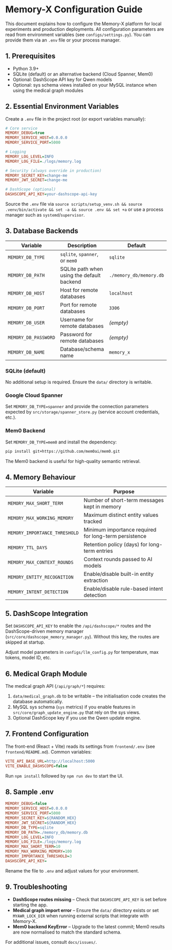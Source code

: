 # Memory-X Configuration Guide

This document explains how to configure the Memory-X platform for local
experiments and production deployments. All configuration parameters are read
from environment variables (see `configs/settings.py`). You can provide them via
an `.env` file or your process manager.

## 1. Prerequisites

- Python 3.9+
- SQLite (default) or an alternative backend (Cloud Spanner, Mem0)
- Optional: DashScope API key for Qwen models
- Optional: sys schema views installed on your MySQL instance when using the
  medical graph modules

## 2. Essential Environment Variables

Create a `.env` file in the project root (or export variables manually):

```ini
# Core service
MEMORY_DEBUG=true
MEMORY_SERVICE_HOST=0.0.0.0
MEMORY_SERVICE_PORT=5000

# Logging
MEMORY_LOG_LEVEL=INFO
MEMORY_LOG_FILE=./logs/memory.log

# Security (always override in production)
MEMORY_SECRET_KEY=change-me
MEMORY_JWT_SECRET=change-me

# DashScope (optional)
DASHSCOPE_API_KEY=your-dashscope-api-key
```

Source the `.env` file via `source scripts/setup_venv.sh && source .venv/bin/activate && set -a && source .env && set +a` or use a process manager such as
`systemd`/`supervisor`.

## 3. Database Backends

| Variable            | Description | Default |
|---------------------|-------------|---------|
| `MEMORY_DB_TYPE`    | `sqlite`, `spanner`, or `mem0` | `sqlite` |
| `MEMORY_DB_PATH`    | SQLite path when using the default backend | `./memory_db/memory.db` |
| `MEMORY_DB_HOST`    | Host for remote databases | `localhost` |
| `MEMORY_DB_PORT`    | Port for remote databases | `3306` |
| `MEMORY_DB_USER`    | Username for remote databases | _(empty)_ |
| `MEMORY_DB_PASSWORD`| Password for remote databases | _(empty)_ |
| `MEMORY_DB_NAME`    | Database/schema name | `memory_x` |

### SQLite (default)
No additional setup is required. Ensure the `data/` directory is writable.

### Google Cloud Spanner
Set `MEMORY_DB_TYPE=spanner` and provide the connection parameters expected by
`src/storage/spanner_store.py` (service account credentials, etc.).

### Mem0 Backend
Set `MEMORY_DB_TYPE=mem0` and install the dependency:

```bash
pip install git+https://github.com/mem0ai/mem0.git
```

The Mem0 backend is useful for high-quality semantic retrieval.

## 4. Memory Behaviour

| Variable                      | Purpose |
|-------------------------------|---------|
| `MEMORY_MAX_SHORT_TERM`       | Number of short-term messages kept in memory |
| `MEMORY_MAX_WORKING_MEMORY`   | Maximum distinct entity values tracked |
| `MEMORY_IMPORTANCE_THRESHOLD` | Minimum importance required for long-term persistence |
| `MEMORY_TTL_DAYS`             | Retention policy (days) for long-term entries |
| `MEMORY_MAX_CONTEXT_ROUNDS`   | Context rounds passed to AI models |
| `MEMORY_ENTITY_RECOGNITION`   | Enable/disable built-in entity extraction |
| `MEMORY_INTENT_DETECTION`     | Enable/disable rule-based intent detection |

## 5. DashScope Integration

Set `DASHSCOPE_API_KEY` to enable the `/api/dashscope/*` routes and the
DashScope-driven memory manager (`src/core/dashscope_memory_manager.py`). Without
this key, the routes are skipped at startup.

Adjust model parameters in `configs/llm_config.py` for temperature, max tokens,
model ID, etc.

## 6. Medical Graph Module

The medical graph API (`/api/graph/*`) requires:

1. `data/medical_graph.db` to be writable – the initialisation code creates the
   database automatically.
2. MySQL sys schema (`sys` metrics) if you enable features in
   `src/core/graph_update_engine.py` that rely on the sys views.
3. Optional DashScope key if you use the Qwen update engine.

## 7. Frontend Configuration

The front-end (React + Vite) reads its settings from `frontend/.env` (see
`frontend/README.md`). Common variables:

```ini
VITE_API_BASE_URL=http://localhost:5000
VITE_ENABLE_DASHSCOPE=false
```

Run `npm install` followed by `npm run dev` to start the UI.

## 8. Sample .env

```ini
MEMORY_DEBUG=false
MEMORY_SERVICE_HOST=0.0.0.0
MEMORY_SERVICE_PORT=5000
MEMORY_SECRET_KEY=${RANDOM_HEX}
MEMORY_JWT_SECRET=${RANDOM_HEX}
MEMORY_DB_TYPE=sqlite
MEMORY_DB_PATH=./memory_db/memory.db
MEMORY_LOG_LEVEL=INFO
MEMORY_LOG_FILE=./logs/memory.log
MEMORY_MAX_SHORT_TERM=10
MEMORY_MAX_WORKING_MEMORY=100
MEMORY_IMPORTANCE_THRESHOLD=3
DASHSCOPE_API_KEY=
```

Rename the file to `.env` and adjust values for your environment.

## 9. Troubleshooting

- **DashScope routes missing** – Check that `DASHSCOPE_API_KEY` is set before
  starting the app.
- **Medical graph import error** – Ensure the `data/` directory exists or set
  `MYAWR_LOCK_DIR` when running external scripts that integrate with Memory-X.
- **Mem0 backend KeyError** – Upgrade to the latest commit; Mem0 results are now
  normalised to match the standard schema.

For additional issues, consult `docs/issues/`.
